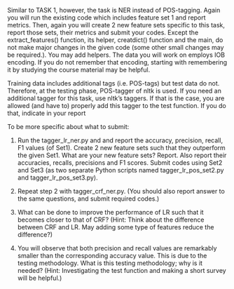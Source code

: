 Similar to TASK 1, however, the task is NER instead of POS-tagging. Again you will run the
existing code which includes feature set 1 and report metrics. Then, again you will create 2 new
feature sets specific to this task, report those sets, their metrics and submit your codes. Except
the extract_features() function, its helper, creatdict() function and the main, do not make major
changes in the given code (some other small changes may be required.). You may add helpers.
The data you will work on employs IOB encoding. If you do not remember that encoding,
starting with remembering it by studying the course material may be helpful.

Training data includes additional tags (i.e. POS-tags) but test data do not. Therefore, at the
testing phase, POS-tagger of nltk is used. If you need an additional tagger for this task, use nltk’s
taggers. If that is the case, you are allowed (and have to) properly add this tagger to the test
function. If you do that, indicate in your report

To be more specific about what to submit:

1. Run the tagger_lr_ner.py and and report the accuracy, precision, recall, F1 values (of
Set1). Create 2 new feature sets such that they outperform the given Set1. What are your
new feature sets? Report. Also report their accuracies, recalls, precisions and F1 scores.
Submit codes using Set2 and Set3 (as two separate Python scripts named
tagger_lr_pos_set2.py and tagger_lr_pos_set3.py).

2. Repeat step 2 with tagger_crf_ner.py. (You should also report answer to the same
questions, and submit required codes.)

3. What can be done to improve the performance of LR such that it becomes closer to that
of CRF? (Hint: Think about the difference between CRF and LR. May adding some type
of features reduce the difference?)

4. You will observe that both precision and recall values are remarkably smaller than the
corresponding accuracy value. This is due to the testing methodology. What is this testing
methodology; why is it needed? (Hint: Investigating the test function and making a short
survey will be helpful.)
